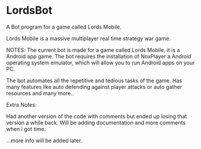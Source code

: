 # LordsBot
A Bot program for a game called Lords Mobile.

Lords Mobile is a massive multiplayer real time strategy war game.

NOTES:
The current bot is made for a game called Lords Mobile, it is a Android app game.
The bot requires the installation of NoxPlayer a Android operating system emulator, 
which will allow you to run Android apps on your PC.

The bot automates all the repetitive and tedious tasks of the game.
Has many features like auto defending against player attacks or auto gather resources and many more..


Extra Notes:

Had another version of the code with comments but ended up losing that version a while back.
Will be adding documentation and more comments when i got time.

...more info will be added later.
